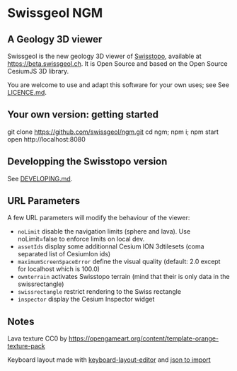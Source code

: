 # Swissgeol NGM

## A Geology 3D viewer

Swissgeol is the new geology 3D viewer of [Swisstopo](https://swisstopo.ch), available at https://beta.swissgeol.ch.
It is Open Source and based on the Open Source CesiumJS 3D library.

You are welcome to use and adapt this software for your own uses; see See [LICENCE.md](./LICENCE.md).


## Your own version: getting started

git clone https://github.com/swissgeol/ngm.git
cd ngm; npm i; npm start
open http://localhost:8080


## Developping the Swisstopo version

See [DEVELOPING.md](./DEVELOPING.md).


## URL Parameters

A few URL parameters will modify the behaviour of the viewer:

- `noLimit` disable the navigation limits (sphere and lava). Use noLimit=false to enforce limits on local dev.
- `assetIds` display some additionnal Cesium ION 3dtilesets (coma separated list of CesiumIon ids)
- `maximumScreenSpaceError` define the visual quality (default: 2.0 except for localhost which is 100.0)
- `ownterrain` activates Swisstopo terrain (mind that their is only data in the swissrectangle)
- `swissrectangle` restrict rendering to the Swiss rectangle
- `inspector` display the Cesium Inspector widget


## Notes

Lava texture CC0 by https://opengameart.org/content/template-orange-texture-pack

Keyboard layout made with [keyboard-layout-editor](http://www.keyboard-layout-editor.com/) and [json to import](https://jira.camptocamp.com/secure/attachment/42145/keyboard-layout_upd.json)
